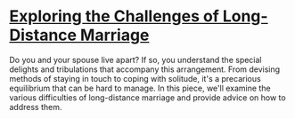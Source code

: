 
# [Exploring the Challenges of Long-Distance Marriage](https://www.mindhaste.com/t/marriage/exploring-the-challenges-of-long-distance-marriage-661)

Do you and your spouse live apart? If so, you understand the special delights and tribulations that accompany this arrangement. From devising methods of staying in touch to coping with solitude, it's a precarious equilibrium that can be hard to manage. In this piece, we'll examine the various difficulties of long-distance marriage and provide advice on how to address them.
    